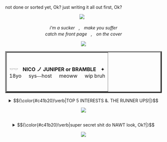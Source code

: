 not done or sorted yet, Ok? just writing it all out first, Ok?

<p align="center">
</a>
<img src="https://komarev.com/ghpvc/?username=jukejoints&color=c41b20&base=1000&style=flat&label=txt" />⠀
<p align="center">
  
<p align="center">
<i>i'm a suckerㅤ,ㅤmake you suffer
  <br>
catch me front pageㅤ,ㅤon the cover </i>
  
<p align="center">
  <img src="https://i.ibb.co/HDmMbXR5/TAKE-A-BITE.png"/>
</p>

   <div align="center">
<table border="4">
     <tr>
       <td>
         <br>
<p align="center">
 𓎠𓎠ㅤ<b>NICO ノ JUNIPER or BRAMBLE</b>ㅤ✦
     <br>
18yo⠀⠀sys⎯⎯host⠀⠀meoww⠀⠀wip bruh
</p>

 <br>
    </td>
  </tr>
</table>

<details>
              <summary> <td>$${\color{#c41b20}\verb|TOP 5 INTERESTS &. THE RUNNER UPS!|}$$</td></summary>
  <b>Sinners，House M.D，Cyberpunk 2077，FNAF，</b>⠀⠀&.⠀⠀<b>Postal!</b>
       <br>
  <i>Runner ups?</i>ㅤ...ㅤDeltarune，EPIC，⠀⠀&.⠀⠀Star Wars!
              </details>

              
<p align="center">
  <img src="https://64.media.tumblr.com/1ba926f9aa0c2d80b706d19530689021/5f884ff44fe03981-3d/s2048x3072/39ca2f6313e5fd29656f923c925f4a89478e2341.pnj"/>
</p>

  <br>

<details>
              <summary> <td>$${\color{#c41b20}\verb|super secret shit do NAWT look, Ok?|}$$</td></summary>
11:07 PM[this a bird] I was thinking if ramen deltaruen my bad
  <br>
11:07 PM[this a bird] Kills mehelf
    <br>
twinklander , w2i.] together we are twinks
06:20 PM[homElander] yes

<p align="center">
  <img src="https://i.pinimg.com/736x/d6/d6/8d/d6d68dbaa0860d0465f8b53bc3ec6def.jpg"/>
</p>
              </details>

              
<p align="center">
  <img src="https://media1.tenor.com/m/aD4vN0yKtTcAAAAC/sinners-camabunga.gif"/>
</p>
